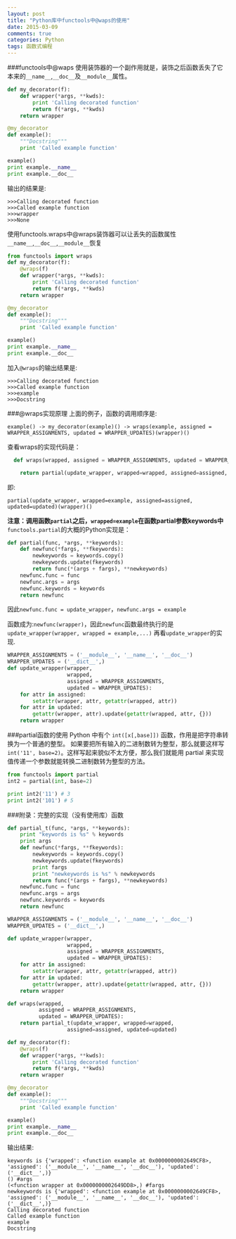 ```yaml
---
layout: post
title: "Python库中functools中@waps的使用"
date: 2015-03-09
comments: true
categories: Python
tags: 函数式编程
---
```

###functools中@waps
使用装饰器的一个副作用就是，装饰之后函数丢失了它本来的`__name__`,`__doc__`及`__module__`属性。

```python
def my_decorator(f):
    def wrapper(*args, **kwds):
        print 'Calling decorated function'
        return f(*args, **kwds)
    return wrapper

@my_decorator
def example():
    """Docstring"""
    print 'Called example function'

example()
print example.__name__
print example.__doc__
```

输出的结果是:

    >>>Calling decorated function
    >>>Called example function
    >>>wrapper
    >>>None
    

使用functools.wraps中@wraps装饰器可以让丢失的函数属性`__name__`,`__doc__`,`__module__`恢复

```python
from functools import wraps
def my_decorator(f):
    @wraps(f)
    def wrapper(*args, **kwds):
        print 'Calling decorated function'
        return f(*args, **kwds)
    return wrapper

@my_decorator
def example():
    """Docstring"""
    print 'Called example function'

example()
print example.__name__
print example.__doc__
```

加入`@wraps`的输出结果是:

    >>>Calling decorated function
    >>>Called example function
    >>>example
    >>>Docstring
    

###@wraps实现原理
上面的例子，函数的调用顺序是:

    example() -> my_decorator(example)() -> wraps(example, assigned = WRAPPER_ASSIGNMENTS, updated = WRAPPER_UPDATES)(wrapper)()

  查看wraps的实现代码是：

```python
  def wraps(wrapped, assigned = WRAPPER_ASSIGNMENTS, updated = WRAPPER_UPDATES):

    return partial(update_wrapper, wrapped=wrapped, assigned=assigned, updated=updated)
```

即:

    partial(update_wrapper, wrapped=example, assigned=assigned, updated=updated)(wrapper)()

**注意：调用函数`partial`之后，`wrapped=example`在函数partial参数keywords中**
`functools.partial`的大概的Python实现是：

```python
def partial(func, *args, **keywords):
    def newfunc(*fargs, **fkeywords):
        newkeywords = keywords.copy()
        newkeywords.update(fkeywords)
        return func(*(args + fargs), **newkeywords)
    newfunc.func = func
    newfunc.args = args
    newfunc.keywords = keywords
    return newfunc
```

因此`newfunc.func = update_wrapper`，`newfunc.args = example`

函数成为:`newfunc(wrapper)`，因此`newfunc`函数最终执行的是`update_wrapper(wrapper, wrapped = example,...)`
再看`update_wrapper`的实现.

```python
WRAPPER_ASSIGNMENTS = ('__module__', '__name__', '__doc__')
WRAPPER_UPDATES = ('__dict__',)
def update_wrapper(wrapper,
                   wrapped,
                   assigned = WRAPPER_ASSIGNMENTS,
                   updated = WRAPPER_UPDATES):
    for attr in assigned:
        setattr(wrapper, attr, getattr(wrapped, attr))
    for attr in updated:
        getattr(wrapper, attr).update(getattr(wrapped, attr, {}))
    return wrapper
```

###partial函数的使用
Python 中有个 `int([x[,base]])` 函数，作用是把字符串转换为一个普通的整型。
如果要把所有输入的二进制数转为整型，那么就要这样写 `int('11', base=2)`。这样写起来貌似不太方便，那么我们就能用 partial 来实现值传递一个参数就能转换二进制数转为整型的方法。

```python
from functools import partial
int2 = partial(int, base=2)

print int2('11') # 3
print int2('101') # 5
```

###附录：完整的实现（没有使用库）函数

```python
def partial_t(func, *args, **keywords):
    print "keywords is %s" % keywords
    print args
    def newfunc(*fargs, **fkeywords):
        newkeywords = keywords.copy()
        newkeywords.update(fkeywords)
        print fargs
        print "newkeywords is %s" % newkeywords
        return func(*(args + fargs), **newkeywords)
    newfunc.func = func
    newfunc.args = args
    newfunc.keywords = keywords
    return newfunc

WRAPPER_ASSIGNMENTS = ('__module__', '__name__', '__doc__')
WRAPPER_UPDATES = ('__dict__',)

def update_wrapper(wrapper,
                   wrapped,
                   assigned = WRAPPER_ASSIGNMENTS,
                   updated = WRAPPER_UPDATES):
    for attr in assigned:
        setattr(wrapper, attr, getattr(wrapped, attr))
    for attr in updated:
        getattr(wrapper, attr).update(getattr(wrapped, attr, {}))
    return wrapper

def wraps(wrapped,
          assigned = WRAPPER_ASSIGNMENTS,
          updated = WRAPPER_UPDATES):
    return partial_t(update_wrapper, wrapped=wrapped,
                   assigned=assigned, updated=updated)

def my_decorator(f):
    @wraps(f)
    def wrapper(*args, **kwds):
        print 'Calling decorated function'
        return f(*args, **kwds)
    return wrapper

@my_decorator
def example():
    """Docstring"""
    print 'Called example function'

example()
print example.__name__
print example.__doc__

```

输出结果:

```
keywords is {'wrapped': <function example at 0x0000000002649CF8>, 'assigned': ('__module__', '__name__', '__doc__'), 'updated': ('__dict__',)}
() #args
(<function wrapper at 0x0000000002649DD8>,) #fargs
newkeywords is {'wrapped': <function example at 0x0000000002649CF8>, 'assigned': ('__module__', '__name__', '__doc__'), 'updated': ('__dict__',)}
Calling decorated function
Called example function
example
Docstring
```